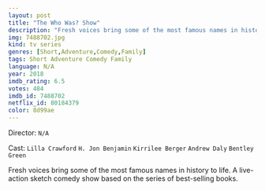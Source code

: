 ```yaml
---
layout: post
title: "The Who Was? Show"
description: "Fresh voices bring some of the most famous names in history to life. A live-action sketch comedy show based on the series of best-selling books..."
img: 7488702.jpg
kind: tv series
genres: [Short,Adventure,Comedy,Family]
tags: Short Adventure Comedy Family 
language: N/A
year: 2018
imdb_rating: 6.5
votes: 484
imdb_id: 7488702
netflix_id: 80184379
color: 8d99ae
---
```

Director: `N/A`  

Cast: `Lilla Crawford` `H. Jon Benjamin` `Kirrilee Berger` `Andrew Daly` `Bentley Green` 

Fresh voices bring some of the most famous names in history to life. A live-action sketch comedy show based on the series of best-selling books.